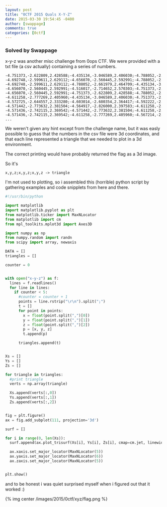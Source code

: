 ```yaml
---
layout: post
title: "0CTF 2015 Quals X-Y-Z"
date: 2015-03-30 19:54:45 -0400
author: [swappage]
comments: true
categories: [0ctf]
---
```


### Solved by Swappage

x-y-z was another misc challenge from 0ops CTF.
We were provided with a txt file (a csv actually) containing a series of numbers.

```
-4.751373,-2.622809,2.428588;-4.435134,-3.046589,2.406030;-4.788052,-2.661979,2.464709
-4.692748,-2.599611,2.629112;-4.656070,-2.560445,2.592991;-4.788052,-2.661979,2.464709
-4.692748,-2.599611,2.629112;-4.788052,-2.661979,2.464709;-4.435134,-3.046589,2.406030
-4.656070,-2.560445,2.592991;-4.516017,-2.714652,2.570303;-4.751373,-2.622809,2.428588
-4.656070,-2.560445,2.592991;-4.751373,-2.622809,2.428588;-4.788052,-2.661979,2.464709
-4.611258,-2.777269,2.405960;-4.435134,-3.046589,2.406030;-4.751373,-2.622809,2.428588
-4.572725,-2.644557,2.333280;-4.603014,-2.680354,2.364417;-4.592222,-2.663824,2.351891
-4.571442,-2.773632,2.381504;-4.564917,-2.826000,2.397583;-4.611258,-2.777269,2.405960
-4.571436,-2.742115,2.369542;-4.571442,-2.773632,2.381504;-4.611258,-2.777269,2.405960
-4.571436,-2.742115,2.369542;-4.611258,-2.777269,2.405960;-4.567214,-2.723559,2.360054
...
```

We weren't given any hint except from the challenge name, but it was easly possible to guess that the numbers in the csv file were 3d coordinates, and that each line represented a triangle that we needed to plot in a 3d environment.

The correct printing would have probably returned the flag as a 3d image.

So it's

    x,y,z;x,y,z;x,y,z -> triangle

I'm not used to plotting, so i assembled this (horrible) python script by gathering examples and code snipplets from here and there.

```python
#!/usr/bin/python

import matplotlib
import matplotlib.pyplot as plt
from matplotlib.ticker import MaxNLocator
from matplotlib import cm
from mpl_toolkits.mplot3d import Axes3D

import numpy as np
from numpy.random import randn
from scipy import array, newaxis

DATA = []
triangles = []

counter = 0


with open("x-y-z") as f:
  lines = f.readlines()
  for line in lines:
    if counter < 5:
      #counter = counter + 1
      points = line.rstrip("\r\n").split(";")
      t = []
      for point in points:
        x = float(point.split(",")[0])
        y = float(point.split(",")[1])
        z = float(point.split(",")[2])
        p = [x, y, z]
        t.append(p)

      triangles.append(t)


Xs = []
Ys = []
Zs = []

for triangle in triangles:
  #print triangle
  verts = np.array(triangle)

  Xs.append(verts[:,0])
  Ys.append(verts[:,1])
  Zs.append(verts[:,2])


fig = plt.figure()
ax = fig.add_subplot(111, projection='3d')

surf = []

for i in range(0, len(Xs)):
  surf.append(ax.plot_trisurf(Xs[i], Ys[i], Zs[i], cmap=cm.jet, linewidth=0))

  ax.xaxis.set_major_locator(MaxNLocator(5))
  ax.yaxis.set_major_locator(MaxNLocator(6))
  ax.zaxis.set_major_locator(MaxNLocator(5))


plt.show()
```

and to be honest i was quiet surprised myself when i figured out that it worked :)

{% img center /images/2015/0ctf/xyz/flag.png %}

